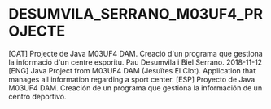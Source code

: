 # DESUMVILA_SERRANO_M03UF4_PROJECTE
[CAT] Projecte de Java M03UF4 DAM. Creació d'un programa que gestiona la informació d'un centre esporitu. Pau Desumvila i Biel Serrano. 2018-11-12
[ENG] Java Project from M03UF4 DAM (Jesuïtes El Clot). Application that manages all information regarding a sport center.
[ESP] Proyecto de Java M03UF4 DAM. Creación de un programa que gestiona la información de un centro deportivo.
